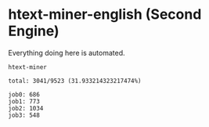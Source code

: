 # htext-miner-english (Second Engine)

Everything doing here is automated.

```
htext-miner

total: 3041/9523 (31.933214323217474%)

job0: 686
job1: 773
job2: 1034
job3: 548
```